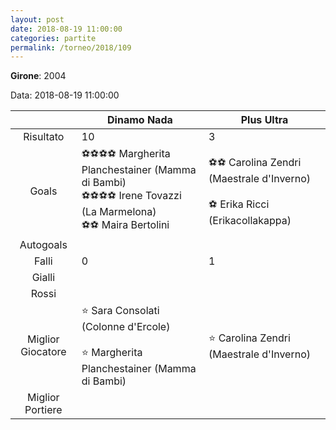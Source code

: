 ```yaml
---
layout: post
date: 2018-08-19 11:00:00
categories: partite
permalink: /torneo/2018/109
---
```

**Girone**: 2004

Data: 2018-08-19 11:00:00

| | Dinamo Nada | Plus Ultra |
|:-----:|-----|-----|
Risultato|10|3
Goals|⚽⚽⚽⚽ Margherita Planchestainer (Mamma di Bambi)<br/>⚽⚽⚽⚽ Irene Tovazzi (La Marmelona)<br/>⚽⚽ Maira Bertolini|⚽⚽ Carolina Zendri (Maestrale d'Inverno)<br/><br/>⚽ Erika Ricci (Erikacollakappa)<br/>
Autogoals||
Falli|0|1
Gialli||
Rossi||
Miglior Giocatore|⭐ Sara Consolati (Colonne d'Ercole)<br/><br/>⭐ Margherita Planchestainer (Mamma di Bambi)<br/>|⭐ Carolina Zendri (Maestrale d'Inverno)<br/>
Miglior Portiere||